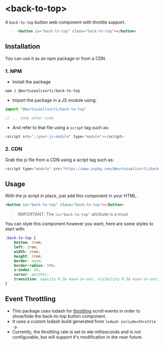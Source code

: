 # &lt;back-to-top&gt;

A `back-to-top` button web component with throttle support.

> ```html
> <button is="back-to-top" class="back-to-top"></button>
> ```

## Installation

You can use it as an npm package or from a CDN.

### 1. NPM

- Install the package

```bash
npm i @murtuzaalisurti/back-to-top
```

- Import the package in a JS module using:

```js
import "@murtuzaalisurti/back-to-top"

// ... some other code
```

- And refer to that file using a `script` tag such as:

```js
<script src="./your-js-module" type="module"></script>
```

### 2. CDN

Grab the js file from a CDN using a script tag such as:

```js
<script type="module" src="https://www.unpkg.com/@murtuzaalisurti/back-to-top@latest/public/main.js"></script>
```

## Usage

With the js script in place, just add this component in your HTML.

```html
<button is="back-to-top" class="back-to-top"></button>
```

> !IMPORTANT: The `is="back-to-top"` attribute is a must.

You can style this component however you want, here are some styles to start with:

```css
.back-to-top {
    bottom: 3rem;
    left: 2rem;
    width: 3rem;
    height: 3rem;
    border: none;
    border-radius: 50%;
    z-index: 10;
    cursor: pointer;
    transition: opacity 0.3s ease-in-out, visibility 0.3s ease-in-out;
}
```

## Event Throttling

- This package uses lodash for [throttling](https://css-tricks.com/debouncing-throttling-explained-examples/) scroll events in order to show/hide the back-to-top button component.
- It uses a custom lodash build generated from `lodash include=throttle -p`.
- Currently, the throttling rate is set to `400` milliseconds and is not configurable, but will support it's modification in the near future.
